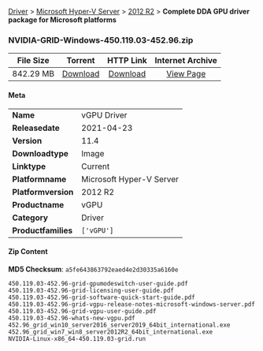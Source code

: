 
[Driver](/README.md)  >  [Microsoft Hyper-V Server](/index/Driver/Microsoft_Hyper-V_Server.md)  >  [2012 R2](/index/Driver/Microsoft_Hyper-V_Server/2012_R2.md)  >  **Complete DDA GPU driver package for Microsoft platforms**


### NVIDIA-GRID-Windows-450.119.03-452.96.zip

| **File Size** | **Torrent**  | **HTTP Link** | **Internet Archive** |
|:-------------:|:------------:|:-------------:|:--------------------:|
| 842.29 MB |  [Download](https://archive.org/download/nvgpu_NVIDIA-GRID-Windows-450.119.03-452.96.zip_msb64j3r/nvgpu_NVIDIA-GRID-Windows-450.119.03-452.96.zip_msb64j3r_archive.torrent)       | [Download](https://archive.org/compress/nvgpu_NVIDIA-GRID-Windows-450.119.03-452.96.zip_msb64j3r) | [View Page](https://archive.org/details/nvgpu_NVIDIA-GRID-Windows-450.119.03-452.96.zip_msb64j3r)       |

#### Meta

<table>
<tr><td><strong>Name</strong></td><td>vGPU Driver</td></tr>
<tr><td><strong>Releasedate</strong></td><td>2021-04-23</td></tr>
<tr><td><strong>Version</strong></td><td>11.4</td></tr>
<tr><td><strong>Downloadtype</strong></td><td>Image</td></tr>
<tr><td><strong>Linktype</strong></td><td>Current</td></tr>
<tr><td><strong>Platformname</strong></td><td>Microsoft Hyper-V Server</td></tr>
<tr><td><strong>Platformversion</strong></td><td>2012 R2</td></tr>
<tr><td><strong>Productname</strong></td><td>vGPU</td></tr>
<tr><td><strong>Category</strong></td><td>Driver</td></tr>
<tr><td><strong>Productfamilies</strong></td><td><code>['vGPU']</code></td></tr>
</table>

#### Zip Content

**MD5 Checksum**: `a5fe643863792eaed4e2d30335a6160e`

```text
450.119.03-452.96-grid-gpumodeswitch-user-guide.pdf
450.119.03-452.96-grid-licensing-user-guide.pdf
450.119.03-452.96-grid-software-quick-start-guide.pdf
450.119.03-452.96-grid-vgpu-release-notes-microsoft-windows-server.pdf
450.119.03-452.96-grid-vgpu-user-guide.pdf
450.119.03-452.96-whats-new-vgpu.pdf
452.96_grid_win10_server2016_server2019_64bit_international.exe
452.96_grid_win7_win8_server2012R2_64bit_international.exe
NVIDIA-Linux-x86_64-450.119.03-grid.run
```